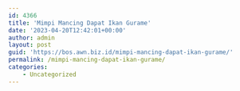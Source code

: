 ```yaml
---
id: 4366
title: 'Mimpi Mancing Dapat Ikan Gurame'
date: '2023-04-20T12:42:01+00:00'
author: admin
layout: post
guid: 'https://bos.awn.biz.id/mimpi-mancing-dapat-ikan-gurame/'
permalink: /mimpi-mancing-dapat-ikan-gurame/
categories:
    - Uncategorized
---
```


